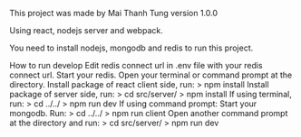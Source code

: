 This project was made by Mai Thanh Tung
version 1.0.0

Using react, nodejs server and webpack.

You need to install nodejs, mongodb and redis to run this project.

How to run develop
  Edit redis connect url in .env file with your redis connect url.
  Start your redis.
  Open your terminal or command prompt at the directory.
  Install package of react client side, run:
    > npm install
  Install package of server side, run:
    > cd src/server/
    > npm install
  If using terminal, run:
    > cd ../../
    > npm run dev
  If using command prompt:
    Start your mongodb.
    Run:
      > cd ../../
      > npm run client
    Open another command prompt at the directory and run:
      > cd src/server/
      > npm run dev
  